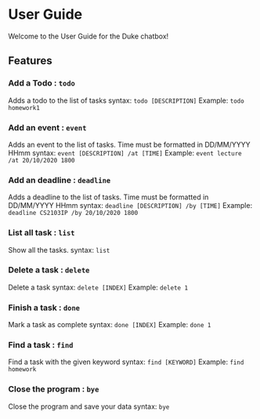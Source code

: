 # User Guide
Welcome to the User Guide for the Duke chatbox!

## Features 

### Add a Todo : `todo`
Adds a todo to the list of tasks
syntax: `todo [DESCRIPTION]`
Example: `todo homework1`

### Add an event : `event`
Adds an event to the list of tasks. Time must be formatted in DD/MM/YYYY HHmm
syntax: `event [DESCRIPTION] /at [TIME]`
Example: `event lecture /at 20/10/2020 1800`

### Add an deadline : `deadline`
Adds a deadline to the list of tasks. Time must be formatted in DD/MM/YYYY HHmm
syntax: `deadline [DESCRIPTION] /by [TIME]`
Example: `deadline CS2103IP /by 20/10/2020 1800`

### List all task : `list`
Show all the tasks.
syntax: `list`

### Delete a task : `delete`
Delete a task
syntax: `delete [INDEX]`
Example: `delete 1`

### Finish a task : `done`
Mark a task as complete
syntax: `done [INDEX]`
Example: `done 1`


### Find a task : `find`
Find a task with the given keyword
syntax: `find [KEYWORD]`
Example: `find homework`

### Close the program : `bye`
Close the program and save your data
syntax: `bye`
